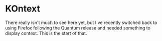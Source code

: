 KOntext
===

There really isn't much to see here yet, but I've recently switched back to using Firefox following the Quantum release and needed something to display context. This is the start of that.

